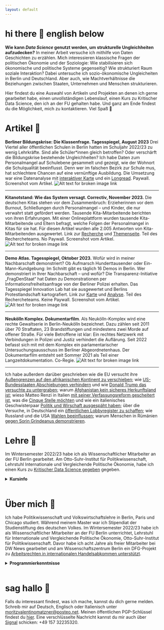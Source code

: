 ```yaml
---
layout: default
---
```


# hi there 🌸 english below 
**Wie kann _Data Science_ genutzt werden, um strukturelle Ungleichheiten aufzudecken?** In meiner Arbeit versuche ich mithilfe von Daten Geschichten zu erzählen. Mich interessieren klassische Fragen der politischen Ökonomie und der Soziologie: Wie stabilisieren sich ökonomische und politische Systeme gegenseitig? Wie strukturiert Raum soziale Interaktion? Dabei untersuche ich sozio-ökonomische Ungleicheiten in Berlin und Deutschland. Aber auch, wie  Machtverhältnisse die Beziehungen zwischen Staaten, Unternehmen und Menschen strukturieren.

Hier findest du eine Auswahl von Artikeln und Projekten an denen ich gerne gearbeitet habe, einen unvollständigen Lebenslauf, einen Kurs zu Kritischer Data Science, den ich an der FU gehalten habe. Und ganz am Ende findest du die Möglichkeit, mich zu kontaktieren. Viel Spaß 👻

# Artikel 🌸
**Berliner Bildungskrise: Die Klassenfrage. Tagesspiegel, August 2023** Drei Viertel aller öffentlichen Schulen in Berlin hatten im Schuljahr 2022/23 zu wenig Lehrkräfte. Sind alle Schüler\*innen gleich betroffen? Oder verschärft die Bildungskrise bestehende Ungleichheiten? Ich habe Daten zum Personalmangel auf Schulebene gesammelt und gezeigt, wie der Wohnort die Schulqualität beeinflusst. Denn wer im falschen Bezirk zur Schule mus, hat schlechtere Chancen auf eine vernünftige Ausbildung. Die Umsetzung war eine Datenanalyse mit [interaktiver Karte](https://interaktiv.tagesspiegel.de/lab/berliner-klassenfrage-hier-gibt-es-am-meisten-unterrichtsausfall-datenanalyse-und-interakive-karte/) und ein [Longread](https://interaktiv.tagesspiegel.de/lab/ohne-reserve-eine-berliner-schulleiterin-kaempft-mit-dem-lehrermangel/). Paywall. Screenshot vom Artikel. 
![Alt text for broken image link](assets/img/lehrkraefte.png)

---

**Kitanotstand: Wie das System versagt. Correctiv, November 2023.** Die deutschen Kitas stehen vor dem Zusammenbruch: Erzieherinnen vor dem Burnout, Schließungen durch Personalmangel – und Kinder, die nur verwahrt statt gefördert werden. Tausende Kita-Mitarbeitende berichten von ihren Erfahrungen. Mit einer Onlineplattform wurden tausende Kita-Mitarbeitende und Eltern befragt, welche Folgen der Personalmangel in Kitas für sie hat. Für diesen Artikel wurden alle 2.005 Antworten von Kita-Mitarbeitenden ausgewertet. Link zur [Recherche](https://correctiv.org/aktuelles/bildung/2023/11/14/kitanotstand-wie-das-system-versagt-personalmangel-erzieher/) und [Themenseite](https://correctiv.org/aktuelles/bildung/2023/11/10/kitanotstand-was-sie-tun-koennen/). Teil des Rechercheteams. No Paywall. Screenshot vom Artikel. 
![Alt text for broken image link](assets/img/kitas.png)

---

**Demo Atlas. Tagesspiegel, Oktober 2023.** Wofür wird in meiner Nachbarschaft demonstriert? Ob Aufmarsch Hunderttausender oder Ein-Mann-Kundgebung: Im Schnitt gibt es täglich 16 Demos in Berlin. Wer demonstriert in Ihrer Nachbarschaft – und wofür? Die Transparenz-Initiative „FragDenStaat“ hat Daten zu Demonstrationen per Informationsfreiheitsanfrage von der Berliner Polizei erhalten. Das Tagesspiegel Innovation Lab hat sie ausgewertet und Berlins Protestlandschaft kartografiert. Link zur [Karte](https://interaktiv.tagesspiegel.de/lab/demo-atlas-berlin-wofuer-wird-in-meiner-nachbarschaft-demonstriert/) und [Analyse](https://interaktiv.tagesspiegel.de/lab/demo-analyse-berlin-wofuer-gehen-die-leute-auf-die-strasse/). Teil des Rechercheteams. Keine Paywall. Screenshot vom Artikel. 
![Alt text for broken image link](assets/img/demoatlas.png)

---

**Neukölln Komplex. Dokumentarfilm**. Als Neukölln-Komplex wird eine rechte Gewaltserie in Berlin-Neukölln bezeichnet. Dazu zählen seit 2011 über 70 Straftaten, 23 Brandstiftungen und mindestens zwei Morde auf offener Straße. Für viele Betroffene ist klar: Ein rechtes Netzwerk mit Verbindungen in Polizei und Justiz verhindert die Auflärung. Seit 2022 befasst sich mit mit dem Komplex ein parlamentarischer Untersuchungsausschuss im Berliner Abgeordnetenhaus. Der Dokumentarfilm entsteht seit Sommer 2021 als Teil einer Langzeitdokumentation. Co-Regie.
![Alt text for broken image link](assets/img/nkk.png)

---

Ich habe außerdem darüber geschrieben wie die EU versucht ihre [Außengrenzen auf den afrikanischen Kontinent zu verschieben](https://www.sueddeutsche.de/politik/migrationspolitik-wie-europa-fluechtlinge-in-afrika-aufhalten-will-1.3314104); wie [US-Bundesstaaten Abschiebungen verhindern](https://www.sueddeutsche.de/politik/usa-wir-werden-kein-zahnrad-in-trumps-abschiebemaschine-sein-1.3351675) und wie [Donald Trump das versuchte zu untergraben](https://www.sueddeutsche.de/politik/abschiebungen-in-den-usa-trumps-angriff-auf-elf-millionen-1.3379310); warum [Afghanistan kein sicheres Herkunftsland ist](https://www.sueddeutsche.de/politik/abschiebung-nach-afghanistan-afghanistan-ist-zweifelsfrei-kein-sicheres-herkunftsland-1.3296536); wieso Matteo Renzi in Italien [mit seiner Verfassungsreform gescheitert ist](https://www.sueddeutsche.de/politik/italien-wieso-renzi-mit-seiner-verfassungsreform-gescheitert-ist-1.3280174), was die [Cinque Stelle möchten](https://www.sueddeutsche.de/politik/europaeisches-parlament-fuenf-sterne-und-die-liberalen-eine-absurde-allianz-1.3325639) und wie ein italienisches Geschwisterpaar [Politik und Wirschaft ausgespäht haben](https://www.sueddeutsche.de/politik/italien-spionagezentrale-in-rom-ausgehoben-1.3327575); über die Versuche, in Deutschland ein [öffentlichen Lobbyregister zu schaffen](https://www.sueddeutsche.de/politik/oeffentliches-lobbyregister-lobbyismus-muss-ueberwacht-werden-koennen-1.3360659); wie Russland und die USA [Wahlen beeinflussen](https://www.sueddeutsche.de/politik/wahlforscher-das-sollte-nicht-verharmlost-werden-1.3390497); warum Menschen in Rümänien [gegen Sorin Grindeanus demonstrieren](https://www.sueddeutsche.de/politik/proteste-gegen-regierung-warum-die-rumaenen-in-aufruhr-sind-1.3366611). 

# Lehre 🌸
Im Wintersemester 2022/23 habe ich als Wissenschaftlicher Mitarbeiter an der FU Berlin gearbeitet. Am Otto-Suhr-Institut für Politikwissenschaft, Lehrstuhl Internationale und Vergleichende Politische Ökonomie, habe ich einen Kurs zu [Kritischer Data Science gegeben](https://moritzvalentinomatzner.shinyapps.io/kdst/) gegeben. 
<details>
<summary> 
<b>Kursinfo</b>
</summary> 
Wie kann quantitative Datenarbeit für emanzipatorische Wissenschaft genutzt werden? Was sind die Rahmenbedingungen für eine kritische Auseinandersetzung mit Daten und quantitativen Methoden?
<br>
</b>Der Kurs Kritische Data Science</b> macht Studierende mit Grundkenntnissen des Programmierens und dem Sammeln, Visualisieren und Analysieren von Daten in der Scriptsprache R vertraut. Doch das Sammeln und Analysieren von Daten ist intim mit einer Geschichte von Diskrimierung, Ausbeutung und Unterdrückung verwoben. Es ist und war vor allem ein Instrument der Mächtigen: Weiße Kolonialisten, welche die Produktivität versklavter Menschen überwachten. Polizeien, welche mithilfe von Algorithmen Unterdrückungsdynamiken verstärken. Daten sind Macht. Und deswegen widmet sich der Kurs auch einer Analyse von Macht: Wer zieht die Linie zwischen Information und Datenpunkt? Welche Perspektiven und politischen Grundsätze sind in Daten eingeschrieben? Wer produziert Daten über wen? Der Kurs hinterfragt die sozialen Beziehungen, welche in Daten und computergestützten Methoden der Analyse eingeschrieben sind durch eine intersektionale, machtkritische Linse. Und versucht Antworten darauf zu geben, wie Daten aus einer emanzipatorischen Perspektive genutzt werden können. Dabei widmet sich der Kurs akademischer Literatur aber auch Projekten aus dem journalistischen, künstlerischen und aktivistischen Kontext: Bereits 1895 sammelte die schwarze Datenjournalistin und Aktivistin Ida B. Wells einen Datensatz über Lynchungen schwarzer Menschen in den USA. Der Datensatz, ergänzt mit Erzählungen zu den Morden konstruiert einen datengestützten Gegennarrative. Das umfassenste Archiv von Femiziden in Mexiko stellt nicht die Regierung bereit, sondern die Aktivistin María Salguero aka Princesa. Und 2020 sammeln Aktivist:innen von Peng! und der ISD Daten zum kolonialen Vermächtnis deutscher Straßennamen, um ein “umerinnern” zu bewirken.
<br>
Als ein Einführungskurs richtet sich der Kurs explizit an Studierende ohne Vorkenntnisse in Statistik und Programmieren. Teilnehmende sollen ermutigt werden ihre eigenen datengestützten Analysen und Projekte im Kontext ihres gesellschaftswissenschaftlichen Studiums oder Aktivismus umzusetzen. Der Kurs soll Raum dafür geben, dass Studierende (wenn sie das möchten) in der Gemeinschaft ihre Ideen und Projekte präsentieren. Die Arbeit in Teams ist ausdrücklich erlaubt.
<br>
</b>Nach Vollendung des Kurses können Studierende</b>: Ihre eigene empirische Forschungsfrage und -methodik artikulieren; Daten selbständig aus dem Internet sammeln; durch deskriptive Statistik, einfache quantitative Methoden (OLS-Regression), und fortgeschrittene Visualisierungen Zusammenhänge entdecken und kommunizieren; Datenquellen und ihre Erhebungsmethodik kritisch hinterfragen; eine eigene, einfache Website (wie diese) programmieren und hosten um ihr Abschlussprojekt vorzustellen. 
</details>
<br>

# Über mich 🌸
Ich habe Politikwissenschaft und Volkswirtschaftslehre in Berlin, Paris und Chicago studiert. Während meinem Master war ich Stipendiat der Studienstiftung des deutschen Volkes. Im Wintersemester 2022/23 habe ich als Wissenschaftlicher Mitarbeiter an der FU Berlin unterrichtet, Lehrstuhl für Internationale und Vergleichende Politische Ökonomie, Otto-Suhr-Institut für Politikwissenschaft. Davor habe ich acht Jahre als freier Mitarbeiter bei DW News gearbeitet und am  Wissenschaftszentrum Berlin ein DFG-Projekt zu [Arbeitsrechten in internationalen Handelsabkommen unterstützt](https://onlinelibrary.wiley.com/doi/10.1111/jcms.13285). 
<details>
<summary> 
<b>Programmierkenntnisse</b>
</summary> 
Analyse und Visualisierung von Daten in R mit einem besonderes Interesse an räumlichen Daten (Vektor und Raster). Deskriptive und grundlegende inferentielle Statistik. Netzwerkanalyse und multivariate Regressionsanalysen. Grundlegendes Arbeiten mit Methoden des Natural Language Processing. Webscraping mit und ohne APIs.
</details>
<br>

# sag hallo 🌸
Falls du interessant findest, was ich mache, kannst du dich gerne melden. Schreib mir auf Deutsch, Englisch oder Italienisch unter moritzvalentinomatzner@posteo.net. Meinen öffentlichen PGP-Schlüssel findest du [hier](https://keys.openpgp.org/search?q=F67B48E81DD633CCB665B44D9288E9D994472E2B). Eine verschlüsselte Nachricht kannst du mir auch über [Signal](https://signal.org/de/) schicken: +49 157 32235320. 

